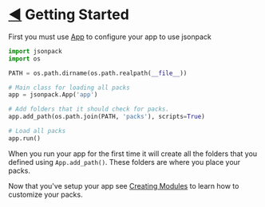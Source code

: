 # [◀](../README) Getting Started

First you must use [App](../App) to configure your app to use jsonpack
```py
import jsonpack
import os

PATH = os.path.dirname(os.path.realpath(__file__))

# Main class for loading all packs
app = jsonpack.App('app')

# Add folders that it should check for packs.
app.add_path(os.path.join(PATH, 'packs'), scripts=True)

# Load all packs
app.run()
```

When you run your app for the first time it will create all the folders that you defined using `App.add_path()`. These folders are where you place your packs.

Now that you've setup your app see [Creating Modules](./creating_modules) to learn how to customize your packs.
